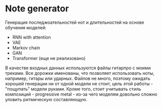 # Note generator

Генерация последжоательностей нот и длительностей на основе обучения моделей: 
* RNN with attention
* VAE
* Markov chain
* GAN
* Transformer (еще не реализовано)

В качестве входных данных используются файлы гитарпро с моими треками. Все дорожки именованы, что позволяет использовать ноты, например, гитары или ударных.
Файлов не много, поэтому ожидать хорошей генерации ни от одной модели не стоит, цель этой работы - "пощупать" модели руками. Кроме того, стоит учитывать стиль композиций - progressive metal - из-за чего моделям довольно сложно уловить ритмическую составляющую.
